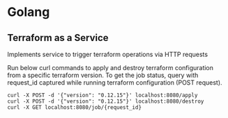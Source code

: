 # Golang
## Terraform as a Service
Implements service to trigger terraform operations via HTTP requests

Run below curl commands to apply and destroy terraform configuration from a specific terraform version. 
To get the job status, query with request_id captured while running terraform configuration (POST request).

```
curl -X POST -d '{"version": "0.12.15"}' localhost:8080/apply
curl -X POST -d '{"version": "0.12.15"}' localhost:8080/destroy
curl -X GET localhost:8080/job/{request_id}
```